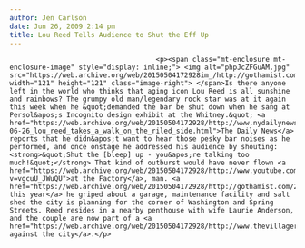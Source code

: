 ```yaml
---
author: Jen Carlson
date: Jun 26, 2009 2:14 pm
title: Lou Reed Tells Audience to Shut the Eff Up
---
```


	
										<p><span class="mt-enclosure mt-enclosure-image" style="display: inline;"> <img alt="phpJcZFGuAM.jpg" src="https://web.archive.org/web/20150504172928im_/http://gothamist.com/attachments/arts_jen/phpJcZFGuAM.jpg" width="121" height="121" class="image-right"> </span>Is there anyone left in the world who thinks that aging icon Lou Reed is all sunshine and rainbows? The grumpy old man/legendary rock star was at it again this week when he &quot;demanded the bar be shut down when he sang at Persol&apos;s Incognito design exhibit at the Whitney.&quot; <a href="https://web.archive.org/web/20150504172928/http://www.nydailynews.com/gossip/2009/06/26/2009-06-26_lou_reed_takes_a_walk_on_the_riled_side.html">The Daily News</a> reports that he didn&apos;t want to hear those pesky bar noises as he performed, and once onstage he addressed his audience by shouting: <strong>&quot;Shut the [bleep] up - you&apos;re talking too much!&quot;</strong> That kind of outburst would have never flown <a href="https://web.archive.org/web/20150504172928/http://www.youtube.com/watch?v=vgcuU_JWuQU">at the Factory</a>, man. <a href="https://web.archive.org/web/20150504172928/http://gothamist.com/2009/03/20/lou_reed_1.php">Earlier this year</a> he griped about a garage, maintenance facility and salt shed the city is planning for the corner of Washington and Spring Streets. Reed resides in a nearby penthouse with wife Laurie Anderson, and the couple are now part of a <a href="https://web.archive.org/web/20150504172928/http://www.thevillager.com/villager_308/starsaddglitz.html">lawsuit against the city</a>.</p>					
										
									
				